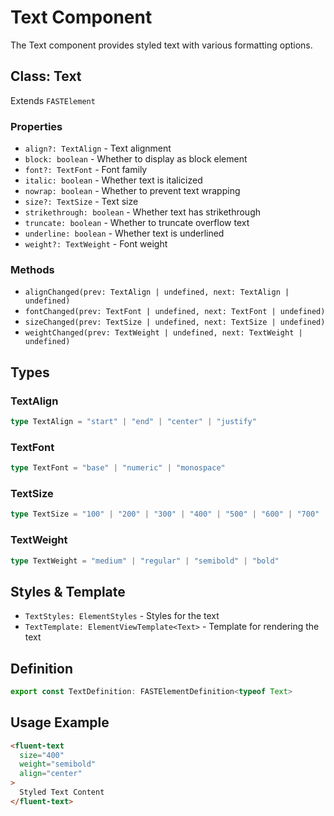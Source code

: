 # Text Component

The Text component provides styled text with various formatting options.

## Class: Text

Extends `FASTElement`

### Properties

- `align?: TextAlign` - Text alignment
- `block: boolean` - Whether to display as block element
- `font?: TextFont` - Font family
- `italic: boolean` - Whether text is italicized
- `nowrap: boolean` - Whether to prevent text wrapping
- `size?: TextSize` - Text size
- `strikethrough: boolean` - Whether text has strikethrough
- `truncate: boolean` - Whether to truncate overflow text
- `underline: boolean` - Whether text is underlined
- `weight?: TextWeight` - Font weight

### Methods

- `alignChanged(prev: TextAlign | undefined, next: TextAlign | undefined)`
- `fontChanged(prev: TextFont | undefined, next: TextFont | undefined)`
- `sizeChanged(prev: TextSize | undefined, next: TextSize | undefined)`
- `weightChanged(prev: TextWeight | undefined, next: TextWeight | undefined)`

## Types

### TextAlign

```typescript
type TextAlign = "start" | "end" | "center" | "justify"
```

### TextFont

```typescript
type TextFont = "base" | "numeric" | "monospace"
```

### TextSize

```typescript
type TextSize = "100" | "200" | "300" | "400" | "500" | "600" | "700" | "800" | "900" | "1000"
```

### TextWeight

```typescript
type TextWeight = "medium" | "regular" | "semibold" | "bold"
```

## Styles & Template

- `TextStyles: ElementStyles` - Styles for the text
- `TextTemplate: ElementViewTemplate<Text>` - Template for rendering the text

## Definition

```typescript
export const TextDefinition: FASTElementDefinition<typeof Text>
```

## Usage Example

```html
<fluent-text
  size="400"
  weight="semibold"
  align="center"
>
  Styled Text Content
</fluent-text>
```
